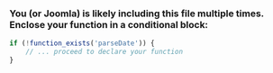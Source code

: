 ### You (or Joomla) is likely including this file multiple times. Enclose your function in a conditional block:
```php
if (!function_exists('parseDate')) {
    // ... proceed to declare your function
}
```
